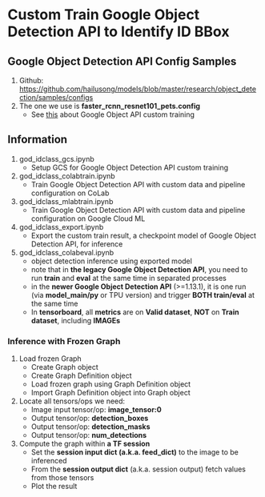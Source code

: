 # Custom Train Google Object Detection API to Identify ID BBox

## Google Object Detection API Config Samples
1. Github: https://github.com/hailusong/models/blob/master/research/object_detection/samples/configs
2. The one we use is **faster_rcnn_resnet101_pets.config**
    - See [this](https://gitlab.com/hailusong/openhack-ml-2018/blob/master/arctiq-ml-2018/readme.MD#the-how-to-train-in-details) about Google Object API custom training

## Information
1. god_idclass_gcs.ipynb
    - Setup GCS for Google Object Detection API custom training
2. god_idclass_colabtrain.ipynb
    - Train Google Object Detection API with custom data and pipeline configuration on CoLab
3. god_idclass_mlabtrain.ipynb
    - Train Google Object Detection API with custom data and pipeline configuration on Google Cloud ML
4. god_idclass_export.ipynb
    - Export the custom train result, a checkpoint model of Google Object Detection API, for inference
5. god_idclass_colabeval.ipynb
    - object detection inference using exported model
    - note that in **the legacy Google Object Detection API**, you need to run **train** and **eval** at the same time in separated processes
    - in the **newer Google Object Detection API** (>=1.13.1), it is one run (via **model_main/py** or TPU version) and trigger **BOTH train/eval** at the same time
    - In **tensorboard**, all **metrics** are on **Valid dataset**, **NOT** on **Train dataset**, including **IMAGEs**

### Inference with Frozen Graph
1. Load frozen Graph
    - Create Graph object
    - Create Graph Definition object
    - Load frozen graph using Graph Definition object
    - Import Graph Definition object into Graph object
2. Locate all tensors/ops we need:
    - Image input tensor/op: **image_tensor:0**
    - Output tensor/op: **detection_boxes**
    - Output tensor/op: **detection_masks**
    - Output tensor/op: **num_detections**
3. Compute the graph within **a TF session**
    - Set the **session input dict (a.k.a. feed_dict)** to the image to be inferenced
    - From the **session output dict** (a.k.a. session output) fetch values from those tensors
    - Plot the result
